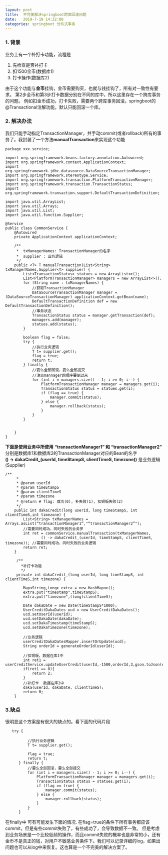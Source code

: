 ```yaml
---
layout: post
title:  不完美解决springboot跨库回滚问题
date:   2019-7-19 14:32:00
categories: springboot 分布式事务
---
```


### 1. 背景
业务上有一个补打卡功能，流程是
1. 先检查是否补打卡
2. 扣1500金币(数据库1)
3. 打卡操作(数据库2)

由于这个功能与**金币**挂钩，金币需要购买，也就与钱挂钩了，所有对一致性有要求。
第2步金币和第3步打卡数据分别在不同的库中，所以这里存在一个跨库事务的问题。
例如扣金币成功，打卡失败，需要两个跨库事务回滚。springboot的@Transactional注解功能，默认只能回滚一个库。

### 2. 解决办法
我们只能手动指定TransactionManager，并手动commit(或者rollback)所有的事务了。我封装了一个方法**manualTransaction**来实现这个功能
```
package xxx.service;

import org.springframework.beans.factory.annotation.Autowired;
import org.springframework.context.ApplicationContext;
import org.springframework.jdbc.datasource.DataSourceTransactionManager;
import org.springframework.stereotype.Service;
import org.springframework.transaction.PlatformTransactionManager;
import org.springframework.transaction.TransactionStatus;
import org.springframework.transaction.support.DefaultTransactionDefinition;

import java.util.ArrayList;
import java.util.Arrays;
import java.util.List;
import java.util.function.Supplier;

@Service
public class CommonService {
    @Autowired
    private ApplicationContext applicationContext;

    /**
     *  txManagerNames: TransactionManager的名字
     *  supplier : 业务逻辑
     */
    public <T> T manualTransaction(List<String> txManagerNames,Supplier<T> supplier) {
        List<TransactionStatus> statues = new ArrayList<>();
        List<PlatformTransactionManager> managers = new ArrayList<>();
        for (String name : txManagerNames) {
            //获取TransactionManager
            DataSourceTransactionManager manager = (DataSourceTransactionManager) applicationContext.getBean(name);
            DefaultTransactionDefinition def = new DefaultTransactionDefinition();
            //事务状态
            TransactionStatus status = manager.getTransaction(def); 
            managers.add(manager);
            statues.add(status);
        }

        boolean flag = false;
        try {
            //执行业务逻辑
            T t= supplier.get();
            flag = true;
            return t;
        } finally {
            //要么全部回滚，要么全部提交
            //注意mannager的顺序要倒过来
            for (int i = managers.size() - 1; i >= 0; i--) {
                PlatformTransactionManager manager = managers.get(i);
                TransactionStatus status = statues.get(i);
                if (flag == true) {
                    manager.commit(status);
                } else {
                    manager.rollback(status);
                }
            }
        }


    }
}

```
**下面是使用业务中所使用**
**“transactionManager1” 和 “transactionManager2”** 分别是数据库1和数据库2的TransactionManager对应的Bean的名字  
**() -> dakaCredit_(userId, timeStampS, clientTimeS, timezone))** 是业务逻辑(Supplier)

```
/**
     *
     * @param userId
     * @param timeStampS
     * @param clientTimeS
     * @param timezone
     * @return # flag: 成功(0), 补失败(1), 扣铜板失败(2)
     */
    public int dakaCredit(long userId, long timeStampS, int clientTimeS,int timezone) {
        List<String> txManagerNames = Arrays.asList(“transactionManager1”,"“transactionManager2”");
        //需要同时成功，同时失败的业务罗
        int ret = commonService.manualTransaction(txManagerNames,
                () -> dakaCredit_(userId, timeStampS, clientTimeS, timezone)); //需要同时成功，同时失败的业务逻辑
        return ret;
    }

     /**
       *补打卡功能
       */
     private int dakaCredit_(long userId, long timeStampS, int clientTimeS,int timezone) {

        Map<String,Long> extra = new HashMap<>();
        extra.put("timestamp",timeStampS);
        extra.put("timezone",(long)clientTimeS);

        Date dakaDate = new Date(timeStampS*1000);
        UserCreditDakaDates ucd = new UserCreditDakaDates();
        ucd.setUserId(userId);
        ucd.setDakaDate(dakaDate);
        ucd.setDakaTimestamp(timeStampS);
        ucd.setDakaTimezone(timezone);

        //业务逻辑
        userCreditDakaDatesMapper.insertOrUpdate(ucd);
        String orderId = generateOrderId(userId);
        
        //扣铜板，数据在库1中
        int ret1 = userCreditService.updateUserCredit(userId,-1500,orderId,3,gson.toJson(extra));
        if(ret1 == 0){
            return 2;
        }
        //补打卡  数据在库2中
        daka(userId, dakaDate, clientTimeS);
        return 0;
    }
```

### 3.缺点
  很明显这个方案是有很大的缺点的。看下面的代码片段
  ```
     try {
            
            //执行业务逻辑
            T t= supplier.get();

            flag = true;
            return t;
        } finally {
            //要么全部回滚，要么全部提交
            for (int i = managers.size() - 1; i >= 0; i--) {
                PlatformTransactionManager manager = managers.get(i);
                TransactionStatus status = statues.get(i);
                if (flag == true) {
                    manager.commit(status);
                } else {
                    manager.rollback(status);
                }
            }
        }
  ```
  在finally中 可有可能发生下面的情况.
  在flag=true的条件下所有事务都应该commit，但是有些commit失败了，有些成功了，会导致数据不一致。
  但是考虑到业务场景是一个比较低频的操作，而且commit失败的概率也是非常的小，还有金币不是真正的钱，对用户不敏感业务条件下。我们可以记录详细的log，如果出问题也可以从log中来恢复。这也算是一个不完美的解决方案了。
     

